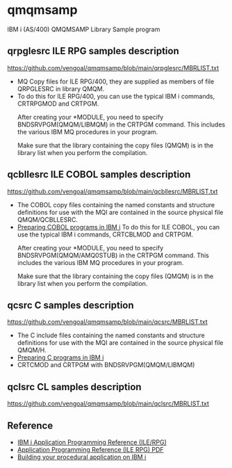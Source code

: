 # qmqmsamp
IBM i (AS/400) QMQMSAMP Library Sample program 

## qrpglesrc ILE RPG samples description
https://github.com/vengoal/qmqmsamp/blob/main/qrpglesrc/MBRLIST.txt
<ul>
  <li>MQ Copy files for ILE RPG/400, they are supplied as members of file QRPGLESRC in library QMQM.</li>
<li>To do this for ILE RPG/400, you can use the typical IBM i commands, CRTRPGMOD and CRTPGM.

After creating your *MODULE, you need to specify BNDSRVPGM(QMQM/LIBMQM) in the CRTPGM command. This includes the various IBM MQ procedures in your program.

Make sure that the library containing the copy files (QMQM) is in the library list when you perform the compilation.</li>
</ul>

## qcbllesrc ILE COBOL samples description
https://github.com/vengoal/qmqmsamp/blob/main/qcbllesrc/MBRLIST.txt
<ul>
  <li>The COBOL copy files containing the named constants and structure definitions for use with the MQI are contained in the source physical file QMQM/QCBLLESRC.</li>
  <li><a href="https://www.ibm.com/docs/en/ibm-mq/9.3?topic=i-preparing-cobol-programs-in">Preparing COBOL programs in IBM i</a>
  To do this for ILE COBOL, you can use the typical IBM i commands, CRTCBLMOD and CRTPGM.
    
  After creating your *MODULE, you need to specify BNDSRVPGM(QMQM/AMQ0STUB) in the CRTPGM command. This includes the various IBM MQ procedures in your program.

Make sure that the library containing the copy files (QMQM) is in the library list when you perform the compilation.</li>
</ul>

## qcsrc C samples description
https://github.com/vengoal/qmqmsamp/blob/main/qcsrc/MBRLIST.txt
<ul>
  <li>The C include files containing the named constants and structure definitions for use with the MQI are contained in the source physical file QMQM/H.</li>
  <li><a href="https://www.ibm.com/docs/en/ibm-mq/9.3?topic=i-preparing-c-programs-in">Preparing C programs in IBM i</a></li>
  <li>CRTCMOD and CRTPGM with BNDSRVPGM(QMQM/LIBMQM)</li>
</ul>

## qclsrc CL samples description
https://github.com/vengoal/qmqmsamp/blob/main/qclsrc/MBRLIST.txt

## Reference
<ul>
  <li><a href="https://www.ibm.com/docs/en/ibm-mq/9.3?topic=reference-i-application-programming-ilerpg" target="_blank"> IBM i Application Programming Reference (ILE/RPG)</a></li>
  <li><a href="https://public.dhe.ibm.com/software/integration/library/books/amqwak00.pdf">Application Programming Reference (ILE RPG) PDF</a></li>
  <li><a href="https://www.ibm.com/docs/en/ibm-mq/9.3?topic=application-building-your-procedural-i">Building your procedural application on IBM i</a></li>
</ul>
